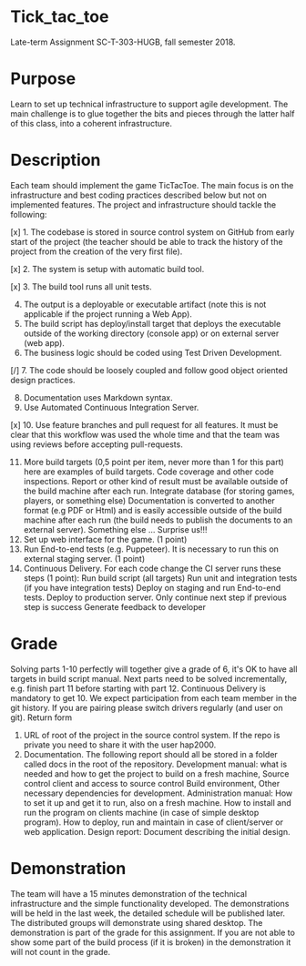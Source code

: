 # Tick_tac_toe
Late-term Assignment
SC-T-303-HUGB, fall semester 2018.
# Purpose
Learn to set up technical infrastructure to support agile development. The main challenge is to glue
together the bits and pieces through the latter half of this class, into a coherent infrastructure.
# Description
Each team should implement the game TicTacToe. The main focus is on the infrastructure and best
coding practices described below but not on implemented features.
The project and infrastructure should tackle the following:

[x] 1. The codebase is stored in source control system on GitHub from early start of the project (the
teacher should be able to track the history of the project from the creation of the very first
file).

[x] 2. The system is setup with automatic build tool.

[x] 3. The build tool runs all unit tests.

4. The output is a deployable or executable artifact (note this is not applicable if the project
running a Web App).
5. The build script has deploy/install target that deploys the executable outside of the working
directory (console app) or on external server (web app).
6. The business logic should be coded using Test Driven Development.

[/] 7. The code should be loosely coupled and follow good object oriented design practices.

8. Documentation uses Markdown syntax.
9. Use Automated Continuous Integration Server.

[x] 10. Use feature branches and pull request for all features. It must be clear that this workflow was
used the whole time and that the team was using reviews before accepting pull-requests.

11. More build targets (0,5 point per item, never more than 1 for this part) here are examples of
build targets.
Code coverage and other code inspections. Report or other kind of result must be
available outside of the build machine after each run.
Integrate database (for storing games, players, or something else)
Documentation is converted to another format (e.g PDF or Html) and is easily accessible
outside of the build machine after each run (the build needs to publish the documents to
an external server).
Something else ... Surprise us!!!
12. Set up web interface for the game. (1 point)
13. Run End-to-end tests (e.g. Puppeteer). It is necessary to run this on external staging server. (1
point)
14. Continuous Delivery. For each code change the CI server runs these steps (1 point):
Run build script (all targets)
Run unit and integration tests (if you have integration tests) Deploy on staging and run
End-to-end tests.
Deploy to production server.
Only continue next step if previous step is success
Generate feedback to developer
# Grade
Solving parts 1-10 perfectly will together give a grade of 6, it's OK to have all targets in build script
manual. Next parts need to be solved incrementally, e.g. finish part 11 before starting with part 12.
Continuous Delivery is mandatory to get 10. We expect participation from each team member in the
git history. If you are pairing please switch drivers regularly (and user on git).
Return form
1. URL of root of the project in the source control system. If the repo is private you need to share
it with the user hap2000.
2. Documentation. The following report should all be stored in a folder called docs in the root of
the repository.
Development manual: what is needed and how to get the project to build on a fresh
machine, Source control client and access to source control Build environment, Other
necessary dependencies for development.
Administration manual: How to set it up and get it to run, also on a fresh machine. How
to install and run the program on clients machine (in case of simple desktop program).
How to deploy, run and maintain in case of client/server or web application.
Design report: Document describing the initial design.
# Demonstration
The team will have a 15 minutes demonstration of the technical infrastructure and the simple
functionality developed. The demonstrations will be held in the last week, the detailed schedule will
be published later. The distributed groups will demonstrate using shared desktop. The
demonstration is part of the grade for this assignment. If you are not able to show some part of the
build process (if it is broken) in the demonstration it will not count in the grade.
